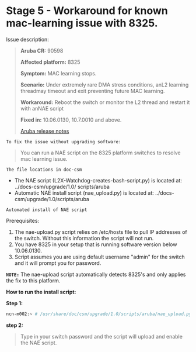# Stage 5 - Workaround for known mac-learning issue with 8325.

Issue description:

> **Aruba CR:**          90598
>
> **Affected platform:** 8325
>
>**Symptom:**           MAC learning stops.
>
>**Scenario:**          Under extremely rare DMA stress conditions, anL2 learning threadmay     timeout and exit preventing future MAC learning.
>
>**Workaround:**        Reboot the switch or monitor the L2 thread and restart it with anNAE     script
>
>**Fixed in:**        10.06.0130, 10.7.0010 and above.
>
> [Aruba release notes](https://asp.arubanetworks.com/downloads;products=Aruba%20Switches;productSeries=Aruba%208325%20Switch%20Series)

`To fix the issue without upgrading software:`

 > You can run a NAE script on the 8325 platform switches to resolve mac learning issue.

`The file locations in doc-csm`

- The NAE script (L2X-Watchdog-creates-bash-script.py) is located at: ../docs-csm/upgrade/1.0/    scripts/aruba
- Automatic NAE install script (nae_upload.py) is located at: ../docs-csm/upgrade/1.0/scripts/aruba

`Automated install of NAE script`

Prerequisites:

1. The nae-upload.py script relies on /etc/hosts file to pull IP addresses of the switch. Without this information the script will not run.
2. You have 8325 in your setup that is running software version below 10.06.0130.
3. Script assumes you  are using default username "admin"  for the switch and it will prompt you for password.

**`NOTE:`** The nae-upload script automatically detects 8325's and only applies the fix to this platform.

**How to run the install script:**

**Step 1:**

```bash
ncn-m002:~ # /usr/share/doc/csm/upgrade/1.0/scripts/aruba/nae_upload.py
```

**step 2:**

> Type in your switch password and the script will upload and enable the NAE script.
